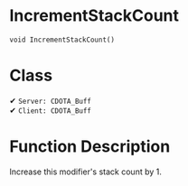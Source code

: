 # IncrementStackCount
```
void IncrementStackCount()
```
# Class
✔ `Server: CDOTA_Buff`  
✔ `Client: CDOTA_Buff`  

# Function Description
Increase this modifier's stack count by 1.
